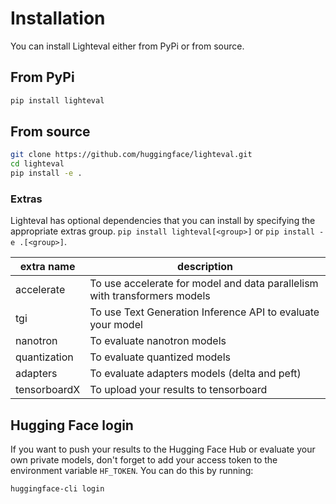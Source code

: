 # Installation

You can install Lighteval either from PyPi or from source.

## From PyPi

```bash
pip install lighteval
```

## From source

```bash
git clone https://github.com/huggingface/lighteval.git
cd lighteval
pip install -e .
```

### Extras

Lighteval has optional dependencies that you can install by specifying the
appropriate extras group. `pip install lighteval[<group>]` or `pip install -e
.[<group>]`.

| extra name   | description                                                               |
|--------------|---------------------------------------------------------------------------|
| accelerate   | To use accelerate for model and data parallelism with transformers models |
| tgi          | To use Text Generation Inference API to evaluate your model               |
| nanotron     | To evaluate nanotron models                                               |
| quantization | To evaluate quantized models                                              |
| adapters     | To evaluate adapters models (delta and peft)                              |
| tensorboardX | To upload your results to tensorboard                                     |

## Hugging Face login

If you want to push your results to the Hugging Face Hub or evaluate your own
private models, don't forget to add your access token to the environment
variable `HF_TOKEN`. You can do this by running:

```bash
huggingface-cli login
```
